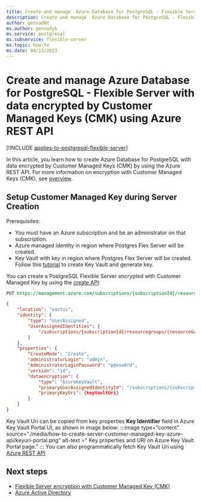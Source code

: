 ```yaml
---
title: Create and manage  Azure Database for PostgreSQL - Flexible Server with data  encrypted by Customer Managed Keys using Azure REST API
description: Create and manage  Azure Database for PostgreSQL - Flexible Server with data  encrypted by Customer Managed Keys using Azure REST API
author: gennadNY 
ms.author: gennadyk
ms.service: postgresql
ms.subservice: flexible-server
ms.topic: how-to
ms.date: 04/13/2023
---
```

# Create and manage  Azure Database for PostgreSQL - Flexible Server with data  encrypted by Customer Managed Keys (CMK) using Azure REST API

[!INCLUDE [applies-to-postgresql-flexible-server](../includes/applies-to-postgresql-flexible-server.md)]

In this article, you learn how to create  Azure Database for PostgreSQL with data encrypted by Customer Managed Keys (CMK) by using the  Azure REST API. For more information on encryption with Customer Managed Keys (CMK), see [overview](../flexible-server/concepts-data-encryption.md).

## Setup Customer Managed Key during Server Creation

Prerequisites:
- You must have an Azure subscription and be an administrator on that subscription.
- Azure managed identity in region where Postgres Flex Server will be created. 
- Key Vault with key in region where Postgres Flex Server will be created. Follow this [tutorial](../../key-vault/general/quick-create-portal.md) to create Key Vault and generate key. 

You can create a PostgreSQL Flexible Server encrypted with Customer Managed Key  by using the [create API](https://learn.microsoft.com/rest/api/postgresql/flexibleserver/servers/create?tabs=HTTP):
```rest
PUT https://management.azure.com/subscriptions/{subscriptionId}/resourceGroups/{resourceGroupName}/providers/Microsoft.DBForPostgreSql/flexibleServers/{serverName}?api-version=2022-12-01

```
```json
{
	"location": "eastus",
	"identity": {
		"type": "UserAssigned",
		"UserAssignedIdentities": {
			"/subscriptions/{subscriptionId}/resourcegroups/{resourceGroupName}/providers/Microsoft.ManagedIdentity/userAssignedIdentities/{userIdentity}": {}
		}
	},
	"properties": {
		"CreateMode": "Create",
		"administratorLogin": "admin",
		"AdministratorLoginPassword": "p@ssw0rd",
		"version": "14",
		"dataencryption": {
			"type": "AzureKeyVault",
			"primaryUserAssignedIdentityId": "/subscriptions/{subscriptionId}/resourcegroups/{resourceGroupName}/providers/Microsoft.ManagedIdentity/userAssignedIdentities/{userIdentity}",
			"primaryKeyUri": {keyVaultUri}
		}
	}
}
```
Key Vault Uri can be copied from key properties **Key Identifier** field  in Azure Key Vault Portal UI, as shown in image below:
:::image type="content" source="./media/how-to-create-server-customer-managed-key-azure-api/keyuri-portal.png" alt-text =" Key properties and URI on Azure Key Vault Portal page." :::
You can also programmatically fetch Key Vault Uri using [Azure REST API](https://learn.microsoft.com/en-us/rest/api/keyvault/keyvault/vaults/get?tabs=HTTP)

## Next steps

- [Flexible Server encryption with Customer Managed Key (CMK)](../flexible-server/concepts-data-encryption.md)
- [Azure Active Directory](../../active-directory-domain-services/overview.md)